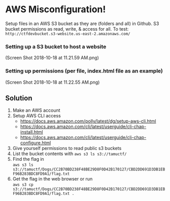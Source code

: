 # AWS Misconfiguration!

Setup files in an AWS S3 bucket as they are (folders and all) in Github. 
S3 bucket permissions as read, write, & access for all. To test: `http://ctfdevbucket.s3-website.us-east-2.amazonaws.com/`

### Setting up a S3 bucket to host a website
(Screen Shot 2018-10-18 at 11.21.59 AM.png)

### Setting up permissions (per file, index.html file as an example)
(Screen Shot 2018-10-18 at 11.22.55 AM.png)

## Solution
1. Make an AWS account
2. Setup AWS CLI access
    - https://docs.aws.amazon.com/polly/latest/dg/setup-aws-cli.html
    - https://docs.aws.amazon.com/cli/latest/userguide/cli-chap-install.html
    - https://docs.aws.amazon.com/cli/latest/userguide/cli-chap-configure.html
3. Give yourself permissions to read public s3 buckets
4. List the bucket contents with `aws s3 ls s3://tamuctf/`
5. Find the flag in  
`aws s3 ls s3://tamuctf/Dogs/CC2B70BD238F48BE29D8F0D42B170127/CBD2DD691D3DB1EBF96B283BDC8FD9A1/flag.txt`
6. Get the flag in the web browser or run  
`aws s3 cp s3://tamuctf/Dogs/CC2B70BD238F48BE29D8F0D42B170127/CBD2DD691D3DB1EBF96B283BDC8FD9A1/flag.txt .`
